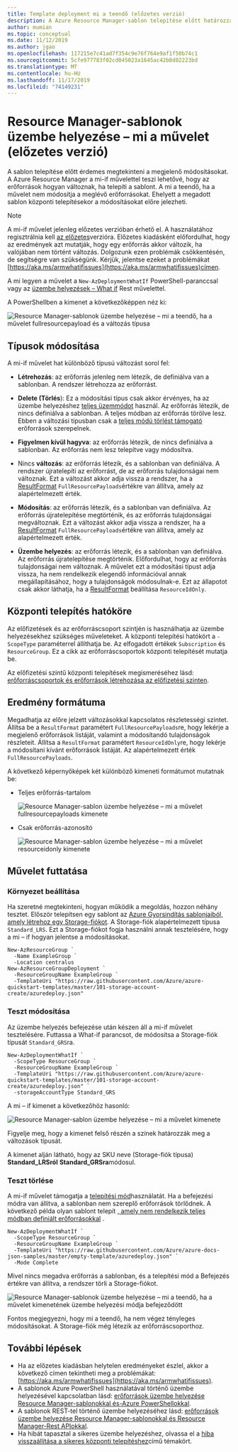 ```yaml
---
title: Template deployment mi a teendő (előzetes verzió)
description: A Azure Resource Manager-sablon telepítése előtt határozza meg, hogy milyen változások történnek az erőforrásokban.
author: mumian
ms.topic: conceptual
ms.date: 11/12/2019
ms.author: jgao
ms.openlocfilehash: 117215e7c41ad7f354c9e76f764e9af1f50b74c1
ms.sourcegitcommit: 5cfe977783f02cd045023a1645ac42b8d82223bd
ms.translationtype: MT
ms.contentlocale: hu-HU
ms.lasthandoff: 11/17/2019
ms.locfileid: "74149231"
---
```

# <a name="resource-manager-template-deployment-what-if-operation-preview"></a>Resource Manager-sablonok üzembe helyezése – mi a művelet (előzetes verzió)

A sablon telepítése előtt érdemes megtekinteni a megjelenő módosításokat. A Azure Resource Manager a mi-if művelettel teszi lehetővé, hogy az erőforrások hogyan változnak, ha telepíti a sablont. A mi a teendő, ha a művelet nem módosítja a meglévő erőforrásokat. Ehelyett a megadott sablon központi telepítésekor a módosításokat előre jelezheti.

> [!NOTE]
> A mi-if művelet jelenleg előzetes verzióban érhető el. A használatához regisztrálnia kell [az előzetes](https://aka.ms/armtemplatepreviews)verzióra. Előzetes kiadásként előfordulhat, hogy az eredmények azt mutatják, hogy egy erőforrás akkor változik, ha valójában nem történt változás. Dolgozunk ezen problémák csökkentésén, de segítségre van szükségünk. Kérjük, jelentse ezeket a problémákat [https://aka.ms/armwhatifissues](https://aka.ms/armwhatifissues)címen.

A mi legyen a művelet a `New-AzDeploymentWhatIf` PowerShell-paranccsal vagy az [üzembe helyezések – What if](/rest/api/resources/deployments/whatif) Rest művelettel.

A PowerShellben a kimenet a következőképpen néz ki:

![Resource Manager-sablonok üzembe helyezése – mi a teendő, ha a művelet fullresourcepayload és a változás típusa](./media/template-deploy-what-if/resource-manager-deployment-whatif-change-types.png)

## <a name="change-types"></a>Típusok módosítása

A mi-if művelet hat különböző típusú változást sorol fel:

- **Létrehozás**: az erőforrás jelenleg nem létezik, de definiálva van a sablonban. A rendszer létrehozza az erőforrást.

- **Delete (Törlés**): Ez a módosítási típus csak akkor érvényes, ha az üzembe helyezéshez [teljes üzemmódot](deployment-modes.md) használ. Az erőforrás létezik, de nincs definiálva a sablonban. A teljes módban az erőforrás törölve lesz. Ebben a változási típusban csak a [teljes módú törlést támogató](complete-mode-deletion.md) erőforrások szerepelnek.

- **Figyelmen kívül hagyva**: az erőforrás létezik, de nincs definiálva a sablonban. Az erőforrás nem lesz telepítve vagy módosítva.

- Nincs **változás**: az erőforrás létezik, és a sablonban van definiálva. A rendszer újratelepíti az erőforrást, de az erőforrás tulajdonságai nem változnak. Ezt a változást akkor adja vissza a rendszer, ha a [ResultFormat](#result-format) `FullResourcePayloads`értékre van állítva, amely az alapértelmezett érték.

- **Módosítás**: az erőforrás létezik, és a sablonban van definiálva. Az erőforrás újratelepítése megtörténik, és az erőforrás tulajdonságai megváltoznak. Ezt a változást akkor adja vissza a rendszer, ha a [ResultFormat](#result-format) `FullResourcePayloads`értékre van állítva, amely az alapértelmezett érték.

- **Üzembe helyezés**: az erőforrás létezik, és a sablonban van definiálva. Az erőforrás újratelepítése megtörténik. Előfordulhat, hogy az erőforrás tulajdonságai nem változnak. A művelet ezt a módosítási típust adja vissza, ha nem rendelkezik elegendő információval annak megállapításához, hogy a tulajdonságok módosulnak-e. Ezt az állapotot csak akkor láthatja, ha a [ResultFormat](#result-format) beállítása `ResourceIdOnly`.

## <a name="deployment-scope"></a>Központi telepítés hatóköre

Az előfizetések és az erőforráscsoport szintjén is használhatja az üzembe helyezésekhez szükséges műveleteket. A központi telepítési hatókört a `-ScopeType` paraméterrel állíthatja be. Az elfogadott értékek `Subscription` és `ResourceGroup`. Ez a cikk az erőforráscsoportok központi telepítését mutatja be.

Az előfizetési szintű központi telepítések megismeréséhez lásd: [erőforráscsoportok és erőforrások létrehozása az előfizetési szinten](deploy-to-subscription.md#).

## <a name="result-format"></a>Eredmény formátuma

Megadhatja az előre jelzett változásokkal kapcsolatos részletességi szintet. Állítsa be a `ResultFormat` paramétert `FullResourcePayloads`re, hogy lekérje a megjelenő erőforrások listáját, valamint a módosítandó tulajdonságok részleteit. Állítsa a `ResultFormat` paramétert `ResourceIdOnly`re, hogy lekérje a módosítani kívánt erőforrások listáját. Az alapértelmezett érték `FullResourcePayloads`.  

A következő képernyőképek két különböző kimeneti formátumot mutatnak be:

- Teljes erőforrás-tartalom

    ![Resource Manager-sablon üzembe helyezése – mi a művelet fullresourcepayloads kimenete](./media/template-deploy-what-if/resource-manager-deployment-whatif-output-fullresourcepayload.png)

- Csak erőforrás-azonosító

    ![Resource Manager-sablon üzembe helyezése – mi a művelet resourceidonly kimenete](./media/template-deploy-what-if/resource-manager-deployment-whatif-output-resourceidonly.png)

## <a name="run-what-if-operation"></a>Művelet futtatása

### <a name="set-up-environment"></a>Környezet beállítása

Ha szeretné megtekinteni, hogyan működik a megoldás, hozzon néhány tesztet. Először telepítsen egy sablont az [Azure Gyorsindítás sablonjaiból, amely létrehoz egy Storage-fiókot](https://github.com/Azure/azure-quickstart-templates/blob/master/101-storage-account-create/azuredeploy.json). A Storage-fiók alapértelmezett típusa `Standard_LRS`. Ezt a Storage-fiókot fogja használni annak tesztelésére, hogy a mi – if hogyan jelentse a módosításokat.

```azurepowershell-interactive
New-AzResourceGroup `
  -Name ExampleGroup `
  -Location centralus
New-AzResourceGroupDeployment `
  -ResourceGroupName ExampleGroup `
  -TemplateUri "https://raw.githubusercontent.com/Azure/azure-quickstart-templates/master/101-storage-account-create/azuredeploy.json"
```

### <a name="test-modification"></a>Teszt módosítása

Az üzembe helyezés befejezése után készen áll a mi-if művelet tesztelésére. Futtassa a What-if parancsot, de módosítsa a Storage-fiók típusát `Standard_GRS`ra.

```azurepowershell-interactive
New-AzDeploymentWhatIf `
  -ScopeType ResourceGroup `
  -ResourceGroupName ExampleGroup `
  -TemplateUri "https://raw.githubusercontent.com/Azure/azure-quickstart-templates/master/101-storage-account-create/azuredeploy.json" `
  -storageAccountType Standard_GRS
```

A mi – if kimenet a következőhöz hasonló:

![Resource Manager-sablon üzembe helyezése – mi a művelet kimenete](./media/template-deploy-what-if/resource-manager-deployment-whatif-output.png)

Figyelje meg, hogy a kimenet felső részén a színek határozzák meg a változások típusát.

A kimenet alján látható, hogy az SKU neve (Storage-fiók típusa) **Standard_LRSról** **Standard_GRSra**módosul.

### <a name="test-deletion"></a>Teszt törlése

A mi-if művelet támogatja a [telepítési mód](deployment-modes.md)használatát. Ha a befejezési módra van állítva, a sablonban nem szereplő erőforrások törlődnek. A következő példa olyan sablont telepít [, amely nem rendelkezik teljes módban definiált erőforrásokkal](https://github.com/Azure/azure-docs-json-samples/blob/master/empty-template/azuredeploy.json) .

```azurepowershell-interactive
New-AzDeploymentWhatIf `
  -ScopeType ResourceGroup `
  -ResourceGroupName ExampleGroup `
  -TemplateUri "https://raw.githubusercontent.com/Azure/azure-docs-json-samples/master/empty-template/azuredeploy.json" `
  -Mode Complete
```

Mivel nincs megadva erőforrás a sablonban, és a telepítési mód a Befejezés értékre van állítva, a rendszer törli a Storage-fiókot.

![Resource Manager-sablonok üzembe helyezése – mi a teendő, ha a művelet kimenetének üzembe helyezési módja befejeződött](./media/template-deploy-what-if/resource-manager-deployment-whatif-output-mode-complete.png)

Fontos megjegyezni, hogy mi a teendő, ha nem végez tényleges módosításokat. A Storage-fiók még létezik az erőforráscsoporthoz.

## <a name="next-steps"></a>További lépések

- Ha az előzetes kiadásban helytelen eredményeket észlel, akkor a következő címen tekintheti meg a problémákat: [https://aka.ms/armwhatifissues](https://aka.ms/armwhatifissues).
- A sablonok Azure PowerShell használatával történő üzembe helyezésével kapcsolatban lásd: [erőforrások üzembe helyezése Resource Manager-sablonokkal és-Azure PowerShellokkal](resource-group-template-deploy.md).
- A sablonok REST-tel történő üzembe helyezéséhez lásd: [erőforrások üzembe helyezése Resource Manager-sablonokkal és Resource Manager-Rest APIokkal](resource-group-template-deploy-rest.md).
- Ha hibát tapasztal a sikeres üzembe helyezéshez, olvassa el a [hiba visszaállítása a sikeres központi telepítéshez](rollback-on-error.md)című témakört.
